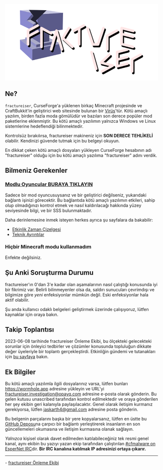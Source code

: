 <p align="center">
    <img src="docs/media/logo.svg" alt="Logo">
</p>

## Ne?
`fractureiser`, CurseForge'a yüklenen birkaç Minecraft projesinde ve CraftBukkit'in geliştirici web sitesinde bulunan bir [Virüs](https://en.wikipedia.org/wiki/Computer_virus)'tür. Kötü amaçlı yazılım, birden fazla moda gömülüdür ve bazıları son derece popüler mod paketlerine eklenmiştir. Bu kötü amaçlı yazılımın yalnızca Windows ve Linux sistemlerine hedeflendiği bilinmektedir.

Kontrolsüz bırakılırsa, fractureiser makineniz için **SON DERECE TEHLİKELİ** olabilir. Kendinizi güvende tutmak için bu belgeyi okuyun.

En dikkat çeken kötü amaçlı dosyaları yükleyen CurseForge hesabının adı "fractureiser" olduğu için bu kötü amaçlı yazılıma "fractureiser" adını verdik.

## Bilmeniz Gerekenler

### [Modlu Oyuncular BURAYA TIKLAYIN](docs/users_tr.md)

Sadece bir mod oyuncusuysanız ve bir geliştirici değilseniz, yukarıdaki bağlantı işinizi görecektir. Bu bağlantıda kötü amaçlı yazılımın etkileri, sahip olup olmadığınızı kontrol etmek ve nasıl kaldırılacağı hakkında yüzey seviyesinde bilgi, ve bir SSS bulunmaktadır.

Daha derinlemesine inmek isteyen herkes ayrıca şu sayfalara da bakabilir:
* [Etkinlik Zaman Çizelgesi](docs/timeline_tr.md)
* [Teknik Ayrıntılar](docs/tech_tr.md)

### Hiçbir Minecraft modu kullanmadım

Enfekte değilsiniz.

## Şu Anki Soruşturma Durumu
fractureiser'ın 0'dan 3'e kadar olan aşamalarının nasıl çalıştığı konusunda iyi bir fikrimiz var. Belirli bilinmeyenler olsa da, saldırı sunucuları çevrimdışı ve bilgimize göre *yeni* enfeksiyonlar mümkün değil. Eski enfeksiyonlar hala aktif olabilir.

Şu anda kullanıcı odaklı belgeleri geliştirmek üzerinde çalışıyoruz, lütfen kaynaklar için oraya bakın.

## Takip Toplantısı
2023-06-08 tarihinde fractureiser Önleme Ekibi, bu ölçekteki gelecekteki sorunlar için önleyici tedbirler ve çözümler konusunda topluluğun dikkate değer üyeleriyle bir toplantı gerçekleştirdi.
Etkinliğin gündemi ve tutanakları için [bu sayfaya](https://github.com/fractureiser-investigation/fractureiser/blob/main/docs/2023-06-08-meeting_tr.md) bakın.

## Ek Bilgiler

Bu kötü amaçlı yazılımla ilgili dosyalarınız varsa, lütfen bunları https://wormhole.app adresine yükleyin ve URL'yi fractureiser.investigation@opayq.com adresine e-posta olarak gönderin. Bu gelen kutusu unascribed tarafından kontrol edilmektedir ve oraya gönderilen her şey ekibin geri kalanıyla paylaşılacaktır. Genel olarak iletişim kurmanız gerekiyorsa, lütfen jaskarth4@gmail.com adresine posta gönderin.

Bu belgenin parçalarını başka bir yere kopyalarsanız, lütfen en üstte bu [GitHub Deposu](https://github.com/fractureiser-investigation/fractureiser)na çarpıcı bir bağlantı yerleştirerek insanların en son güncellemeleri okumasına ve iletişim kurmasına olanak sağlayın.

*Yalnızca* kişisel olarak davet edilmeden katılabileceğiniz tek resmi genel kanal, aynı ekibin bu yazıyı yazan ekip tarafından çalıştırılan [#cfmalware on EsperNet IRC](https://webchat.esper.net/?channels=cfmalware)dir.
**Bir IRC kanalına katılmak IP adresinizi ortaya çıkarır.**

---

\- [fractureiser Önleme Ekibi](docs/credits_tr.md)
